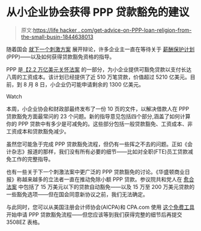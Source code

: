 # 从小企业协会获得 PPP 贷款豁免的建议

> 原文:[https://life hacker . com/get-advice-on-PPP-loan-religion-from-the-small-busin-1844638013](https://lifehacker.com/get-advice-on-ppp-loan-forgiveness-from-the-small-busin-1844638013)

随着国会 [就下一个刺激方案](https://www.forbes.com/sites/sarahhansen/2020/08/04/a-new-small-business-relief-proposal-even-bigger-than-the-ppp-could-be-part-of-the-next-stimulus-bill/#d0ca65035a81) 展开辩论，许多企业主一直在等待关于 [薪酬保护计划](https://www.sba.gov/funding-programs/loans/coronavirus-relief-options/paycheck-protection-program)(PPP)——以及如何获得贷款豁免资格的指导。

PPP 是[【2.2 万亿美元关怀法案](https://home.treasury.gov/policy-issues/cares) 的一部分，为小企业提供可豁免贷款以支付长达八周的工资成本。该计划已经提供了近 510 万笔贷款，价值超过 5210 亿美元。目前，到 8 月 8 日，小企业仍可能申请剩余的 1300 亿美元。

Watch

本周，小企业协会和财政部最终发布了一份 10 页的文件，以解决借款人在 PPP 贷款豁免方面最常问的 23 个问题。新的指导意见包括四个部分,涵盖了如何计算你的 PPP 贷款中有多少是可减免的。这些部分包括一般贷款豁免、工资成本、非工资成本和贷款豁免减少。

虽然您可能急于完成 PPP 贷款豁免流程，但仍有一些挥之不去的问题。正如《会计杂志》报道的那样，我们没有所有必要的细节——比如对全职(FTE)员工贷款减免工作的完整指导。

也有一些关于下一个刺激法案中更广泛的 PPP 贷款豁免的讨论。《华盛顿商业日报》称越来越多的立法者一直在推动免除小额 PPP 贷款。参议院共和党人在 [愈合法案](https://www.congress.gov/bill/116th-congress/senate-bill/1624/all-info) 中包括了 15 万美元以下的贷款自动豁免——以及 15 万至 200 万美元贷款的一些豁免选项——但在国会同意新协议之前，我们无法确定。

与此同时，您可以从美国注册会计师协会(AICPA)和 CPA.com 使用 [这个免费工具](https://twocents.lifehacker.com/automate-ppp-loan-forgiveness-with-this-free-tool-1844444391) 开始申请 PPP 贷款豁免流程——但您应该等到我们获得完整的细节后再提交 3508EZ 表格。